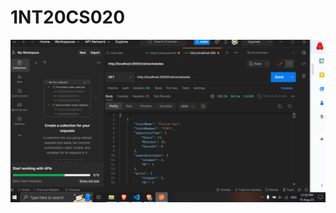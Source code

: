 # 1NT20CS020


![Screenshot](Screenshot%202023-08-15%20132649.png)

<!--![Screenshot](Screenshot%202023-08-15%133228.png) -->
